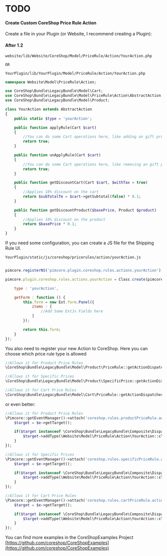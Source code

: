 # TODO

#### Create Custom CoreShop Price Rule Action

Create a file in your Plugin (or Website, I recommend creating a Plugin):

#### After 1.2

```
website/lib/Website/CoreShop/Model/PriceRule/Action/YourAction.php

OR

YourPlugin/lib/YourPlugin/Model/PriceRule/Action/YourAction.php
```

```php
namespace Website\Model\PriceRule\Action;

use CoreShop\Bundle\LegacyBundle\Model\Cart;
use CoreShop\Bundle\LegacyBundle\Model\PriceRule\Action\AbstractAction;
use CoreShop\Bundle\LegacyBundle\Model\Product;

class YourAction extends AbstractAction
{
    public static $type = 'yourAction';

    public function applyRule(Cart $cart)
    {
        //You can do some Cart operations here, like adding an gift product
        return true;
    }

    public function unApplyRule(Cart $cart)
    {
        //You can do some Cart operations here, like removing an gift product
        return true;
    }

    public function getDiscountCart(Cart $cart, $withTax = true)
    {
        //Applies 10% discount on the cart
        return $subTotalTe = $cart->getSubtotal(false) * 0.1;
    }

    public function getDiscountProduct($basePrice, Product $product)
    {
        //Applies 10% discount on the product
        return $basePrice * 0.1;
    }
}

```
If you need some configuration, you can create a JS file for the Shipping Rule UI.

```
YourPlugin/static/js/coreshop/pricerules/action/yourAction.js
```

```js

pimcore.registerNS('pimcore.plugin.coreshop.rules.actions.yourAction');

pimcore.plugin.coreshop.rules.actions.yourAction = Class.create(pimcore.plugin.coreshop.rules.actions.abstract, {

    type : 'yourAction',

    getForm : function () {
        this.form = new Ext.form.Panel({
            items : [
                //Add Some ExtJs Fields here
            ]
        });

        return this.form;
    }
});

```

You also need to register your new Action to CoreShop. Here you can choose which price rule type is allowed

```php
//Allows it for Product Price Rules
\CoreShop\Bundle\LegacyBundle\Model\Product\PriceRule::getActionDispatcher()->addType(\Website\Model\PriceRule\Action\YourAction::class);

//Allows it for Specific Prices
\CoreShop\Bundle\LegacyBundle\Model\Product\SpecificPrice::getActionDispatcher()->addType(\Website\Model\PriceRule\Action\YourAction::class);

//Allows it for Cart Price Rules
\CoreShop\Bundle\LegacyBundle\Model\Cart\PriceRule::getActionDispatcher()->addType(\Website\Model\PriceRule\Action\YourAction::class);
```

or even better:

```php
//Allows it for Product Price Rules
\Pimcore::getEventManager()->attach('coreshop.rules.productPriceRule.action.init', function(\Zend_EventManager_Event $e) {
    $target = $e->getTarget();

    if($target instanceof \CoreShop\Bundle\LegacyBundle\Composite\Dispatcher) {
        $target->addType(\Website\Model\PriceRule\Action\YourAction::class);
    }
});

//Allows it for Specific Prices
\Pimcore::getEventManager()->attach('coreshop.rules.specificPriceRule.action.init', function(\Zend_EventManager_Event $e) {
    $target = $e->getTarget();

    if($target instanceof \CoreShop\Bundle\LegacyBundle\Composite\Dispatcher) {
        $target->addType(\Website\Model\PriceRule\Action\YourAction::class);
    }
});

//Allows it for Cart Price Rules
\Pimcore::getEventManager()->attach('coreshop.rules.cartPriceRule.action.init', function(\Zend_EventManager_Event $e) {
    $target = $e->getTarget();

    if($target instanceof \CoreShop\Bundle\LegacyBundle\Composite\Dispatcher) {
        $target->addType(\Website\Model\PriceRule\Action\YourAction::class);
    }
});

```

You can find more examples in the CoreShopExamples Project [https://github.com/coreshop/CoreShopExamples](https://github.com/coreshop/CoreShopExamples)